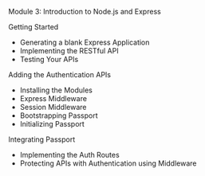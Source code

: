 Module 3: Introduction to Node.js and Express

Getting Started
- Generating a blank Express Application
- Implementing the RESTful API
- Testing Your APIs

Adding the Authentication APIs
- Installing the Modules
- Express Middleware
- Session Middleware
- Bootstrapping Passport
- Initializing Passport

Integrating Passport
- Implementing the Auth Routes
- Protecting APIs with Authentication using Middleware
